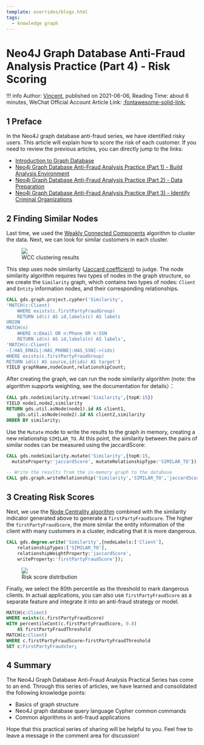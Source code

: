 ```yaml
---
template: overrides/blogs.html
tags:
  - knowledge graph
---
```


# Neo4J Graph Database Anti-Fraud Analysis Practice (Part 4) - Risk Scoring

!!! info
    Author: [Vincent](https://github.com/Realvincentyuan), published on 2021-06-06, Reading Time: about 6 minutes, WeChat Official Account Article Link: [:fontawesome-solid-link:](https://mp.weixin.qq.com/s?__biz=MzI4Mjk3NzgxOQ==&mid=2247485268&idx=1&sn=2f32b4911dd64a5696f2ef287b9542a0&chksm=eb90f420dce77d36489cd350674af9c4523c05d884afae5a158c619faaabfca5e161b9443131&token=200682583&lang=zh_CN#rd)

## 1 Preface

In the Neo4J graph database anti-fraud series, we have identified risky users. This article will explain how to score the risk of each customer. If you need to review the previous articles, you can directly jump to the links:

- [Introduction to Graph Database](https://mp.weixin.qq.com/s?__biz=MzI4Mjk3NzgxOQ==&mid=2247485112&idx=1&sn=efd4f9b472a3d58378407bb6fad46a2f&chksm=eb90f5ccdce77cda0285d53331834a787364d4458a3588173c9fe8ef6953499362bd64f7c918&token=1650861834&lang=zh_CN#rd)
- [Neo4j Graph Database Anti-Fraud Analysis Practice (Part 1) - Build Analysis Environment](https://mp.weixin.qq.com/s?__biz=MzI4Mjk3NzgxOQ==&mid=2247485213&idx=1&sn=ed9051c887847bcf35ef6e21af6005f4&chksm=eb90f469dce77d7fa1325810d537e183c65eef7067f20219eee02d6f3667d14554832103986d&token=771475859&lang=zh_CN#rd)
- [Neo4j Graph Database Anti-Fraud Analysis Practice (Part 2) - Data Preparation](https://mp.weixin.qq.com/s?__biz=MzI4Mjk3NzgxOQ==&mid=2247485256&idx=1&sn=0d87a1d090f7282f85f3d2395372c8ed&chksm=eb90f43cdce77d2af75e6313e945a83f2309743e7e7e0855c99d9ecece6f3d24f3ad06ae80a4&token=771475859&lang=zh_CN#rd)
- [Neo4j Graph Database Anti-Fraud Analysis Practice (Part 3) - Identify Criminal Organizations](ttps://mp.weixin.qq.com/s?__biz=MzI4Mjk3NzgxOQ==&mid=2247485261&idx=1&sn=9bbe4e099d7e199d749540797e82e443&chksm=eb90f439dce77d2fb5a8f06707844f0eef22667821f97d9e509563a36cebb2ed1903994056dd&token=1481538225&lang=zh_CN#rd)

## 2 Finding Similar Nodes

Last time, we used the [Weakly Connected Components](https://neo4j.com/docs/graph-data-science/current/algorithms/wcc/ 'Weakly Connected Components') algorithm to cluster the data. Next, we can look for similar customers in each cluster.

<figure>
  <img src="https://cdn.jsdelivr.net/gh/BulletTech2021/Pics/img/1_V/cluster_1.png"  />
  <figcaption>WCC clustering results</figcaption>
</figure>

This step uses node similarity ([Jaccard coefficient](https://neo4j.com/docs/graph-data-science/current/algorithms/node-similarity/#algorithms-node-similarity 'Node similarity')) to judge. The node similarity algorithm requires two types of nodes in the graph structure, so we create the `Similarity` graph, which contains two types of nodes: `Client` and `Entity` information nodes, and their corresponding relationships.

```sql
CALL gds.graph.project.cypher('Similarity',
'MATCH(c:Client)
    WHERE exists(c.firstPartyFraudGroup)
    RETURN id(c) AS id,labels(c) AS labels
UNION
MATCH(n)
    WHERE n:Email OR n:Phone OR n:SSN
    RETURN id(n) AS id,labels(n) AS labels',
'MATCH(c:Client)
-[:HAS_EMAIL|:HAS_PHONE|:HAS_SSN]->(ids)
WHERE exists(c.firstPartyFraudGroup)
RETURN id(c) AS source,id(ids) AS target')
YIELD graphName,nodeCount,relationshipCount;
```

After creating the graph, we can run the node similarity algorithm (note: the algorithm supports weighting, see the documentation for details）：

```sql
CALL gds.nodeSimilarity.stream('Similarity',{topK:15})
YIELD node1,node2,similarity
RETURN gds.util.asNode(node1).id AS client1,
    gds.util.asNode(node2).id AS client2,similarity
ORDER BY similarity;
```

Use the `Mutate` mode to write the results to the graph in memory, creating a new relationship `SIMILAR_TO`. At this point, the similarity between the pairs of similar nodes can be measured using the jaccardScore:

```SQL
CALL gds.nodeSimilarity.mutate('Similarity',{topK:15,
  mutateProperty:'jaccardScore', mutateRelationshipType:'SIMILAR_TO'});

-- Write the results from the in-memory graph to the database
CALL gds.graph.writeRelationship('Similarity','SIMILAR_TO','jaccardScore');
```

## 3 Creating Risk Scores

Next, we use the [Node Centrality algorithm](https://neo4j.com/docs/graph-data-science/current/algorithms/degree-centrality/ 'Degree Centrality') combined with the similarity indicator generated above to generate a `firstPartyFraudScore`. The higher the `firstPartyFraudScore`, the more similar the entity information of the client with many customers in a cluster, indicating that it is more dangerous. 

```SQL
CALL gds.degree.write('Similarity',{nodeLabels:['Client'],
    relationshipTypes:['SIMILAR_TO'],
    relationshipWeightProperty:'jaccardScore',
    writeProperty:'firstPartyFraudScore'});
```

<figure>
  <img src="https://cdn.jsdelivr.net/gh/BulletTech2021/Pics/img/1_V/Score.png"  />
  <figcaption>Risk score distribution</figcaption>
</figure>

Finally, we select the 80th percentile as the threshold to mark dangerous clients. In actual applications, you can also use `firstPartyFraudScore` as a separate feature and integrate it into an anti-fraud strategy or model.

```sql
MATCH(c:Client)
WHERE exists(c.firstPartyFraudScore)
WITH percentileCont(c.firstPartyFraudScore, 0.8)
    AS firstPartyFraudThreshold
MATCH(c:Client)
WHERE c.firstPartyFraudScore>firstPartyFraudThreshold
SET c:FirstPartyFraudster;
```

## 4 Summary

The Neo4J Graph Database Anti-Fraud Analysis Practical Series has come to an end. Through this series of articles, we have learned and consolidated the following knowledge points:

- Basics of graph structure
- Neo4J graph database query language Cypher common commands
- Common algorithms in anti-fraud applications

Hope that this practical series of sharing will be helpful to you. Feel free to leave a message in the comment area for discussion!

